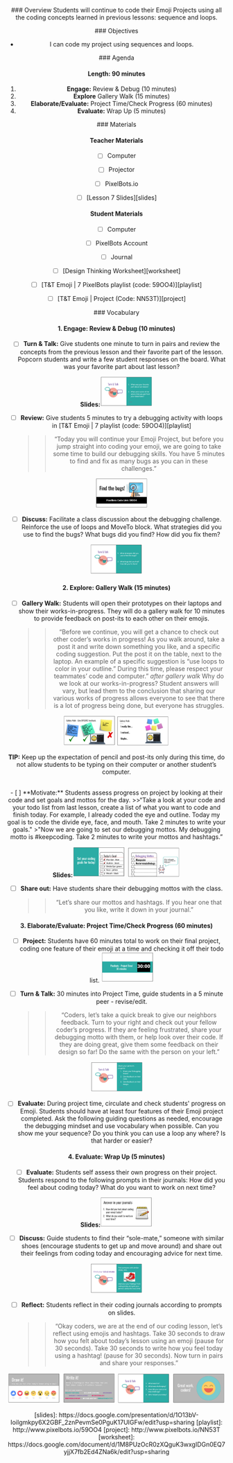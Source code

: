 <header title='PixelBots Emoji' subtitle='Lesson 07: Project Time Continued'/>

<notable>

<iconp src='/icons/activity.png'>### Overview</iconp>
Students will continue to code their Emoji Projects using all the coding concepts learned in previous lessons: sequence and loops.

<iconp src='/icons/objectives.png'>### Objectives</iconp>
- I can code my project using sequences and loops.


<iconp src='/icons/agenda.png'>### Agenda</iconp>

#### Length: 90 minutes

1. **Engage:** Review & Debug  (10 minutes)
1. **Explore** Gallery Walk (15 minutes)
1. **Elaborate/Evaluate:** Project Time/Check Progress (60 minutes)
1. **Evaluate:** Wrap Up (5 minutes)



<note>

<iconp src='/icons/materials.png'>### Materials</iconp>

#### Teacher Materials
- [ ] Computer
- [ ] Projector
- [ ] PixelBots.io
- [ ] [Lesson 7 Slides][slides]



#### Student Materials
- [ ] Computer
- [ ] PixelBots Account
- [ ] Journal
- [ ] [Design Thinking Worksheet][worksheet]
- [ ] [T&T Emoji | 7 PixelBots playlist (code: 59OO4)][playlist]
- [ ] [T&T Emoji | Project (Code: NN53T)][project]


<iconp src='/icons/vocab.png'>### Vocabulary</iconp>



</note>
<pagebreak/>

#### 1. Engage: Review & Debug  (10 minutes)
- [ ] **Turn & Talk:** Give students one minute to turn in pairs and review the concepts from the previous lesson and their favorite part of the lesson. Popcorn students and write a few student responses on the board.
  <iconp type='question'>What was your favorite part about last lesson?</iconp>

<note>**Slides:**![slides](./images/turntalk.png)</note>

- [ ] **Review:** Give students 5 minutes to try a debugging activity with loops in [T&T Emoji | 7 playlist (code: 59OO4)][playlist]
  >>“Today you will continue your Emoji Project, but before you jump straight into coding your emoji, we are going to take some time to build our debugging skills. You have 5 minutes to find and fix as many bugs as you can in these challenges.”

  <note>![slides](./images/review.png)</note>
- [ ] **Discuss:** Facilitate a class discussion about the debugging challenge. Reinforce the use of loops and MoveTo block.
  <iconp type='question'>What strategies did you use to find the bugs?</iconp>
  <iconp type='question'>What bugs did you find? How did you fix them?</iconp>

<note>![slides](./images/discuss.png)</note>

#### 2. Explore: Gallery Walk (15 minutes)
- [ ] **Gallery Walk:** Students will open their prototypes on their laptops and show their works-in-progress. They will do a gallery walk for 10 minutes to provide feedback on post-its to each other on their emojis.
  >>“Before we continue, you will get a chance to check out other coder’s works in progress! As you walk around, take a post it and write down something you like, and a specific coding suggestion. Put the post it on the table, next to the laptop. An example of a specific suggestion is “use loops to color in your outline.” During this time, please respect your teammates’ code and computer.”
  *after gallery walk*
  <iconp type='question'>Why do we look at our works-in-progress?</iconp>
  <iconp type='answer'>Student answers will vary, but lead them to the conclusion that sharing our various works of progress allows everyone to see that there is a lot of progress being done, but everyone has struggles.</iconp>

<note>![slides](./images/walk.png)
![slides](./images/walk2.png)</note>

**TIP:** Keep up the expectation of pencil and post-its only during this time, do not allow students to be typing on their computer or another student’s computer.

<br/>
- [ ] **Motivate:** Students assess progress on project by looking at their code and set goals and mottos for the day.
  >>“Take a look at your code and your todo list from last lesson, create a list of what you want to code and finish today. For example, I already coded the eye and outline. Today my goal is to code the divide eye, face, and mouth. Take 2 minutes to write your goals."
  >"Now we are going to  set our debugging mottos. My debugging motto is #keepcoding.  Take 2 minutes to write your mottos and hashtags.”

  <note>**Slides:**![slides](./images/motivate.png)
  ![slides](./images/motivate2.png)</note>

- [ ] **Share out:** Have students share their debugging mottos with the class.
  >>“Let’s share our mottos and hashtags. If you hear one that you like, write it down in your journal.”

#### 3. Elaborate/Evaluate: Project Time/Check Progress (60 minutes)
- [ ] **Project:** Students have 60 minutes total to work on their final project, coding one feature of their emoji at a time and checking it off their todo list.
<note>![slides](./images/project.png)</note>

- [ ] **Turn & Talk:** 30 minutes into Project Time, guide students in a 5 minute peer - revise/edit.
  >>“Coders, let’s take a quick break to give our neighbors feedback. Turn to your right and check out your fellow coder’s progress. If they are feeling frustrated, share your debugging motto with them, or help look over their code. If they are doing great, give them some feedback on their design so far! Do the same with the person on your left.”

<note>![slides](./images/peerreview.png)</note>
- [ ] **Evaluate:** During project time, circulate and check students' progress on Emoji. Students should have at least four features of their Emoji project completed. Ask the following guiding questions as needed, encourage the debugging mindset and use vocabulary when possible.
  <iconp type='question'>Can you show me your sequence?</iconp>
  <iconp type='question'>Do you think you can use a loop any where? Is that harder or easier?</iconp>

#### 4. Evaluate: Wrap Up (5 minutes)
- [ ] **Evaluate:** Students self assess their own progress on their project. Students respond to the following prompts in their journals:
  <iconp type='question'>How did you feel about coding today?</iconp>
  <iconp type='question'>What do you want to work on next time?</iconp>

<note>**Slides:**![slides](./images/evaluate.png)</note>
- [ ] **Discuss:** Guide students to find their “sole-mate,” someone with similar shoes (encourage students to get up and move around) and share out their feelings from coding today and encouraging advice for next time.

<note>![slides](./images/sole.png)</note>
- [ ] **Reflect:** Students reflect in their coding journals according to prompts on slides.
  >>“Okay coders, we are at the end of our coding lesson, let’s reflect using emojis and hashtags. Take 30 seconds to draw how you felt about today’s lesson using an emoji (pause for 30 seconds). Take 30 seconds to write how you feel today using a hashtag! (pause for 30 seconds). Now turn in pairs and share your responses.”

<note>![slides](./images/reflect.png)
![slides](./images/reflect2.png)</note>


</notable>
[slides]: https://docs.google.com/presentation/d/1O13bV-IoiIgmkpy6X2GBF_2znPevmSe0PguK17UIGFw/edit?usp=sharing
[playlist]: http://www.pixelbots.io/59OO4
[project]: http://www.pixelbots.io/NN53T
[worksheet]: https://docs.google.com/document/d/1M8PUzOcR0zXQguK3wxgIDGn0EQ7yjjX7fb2Ed4ZNa6k/edit?usp=sharing
